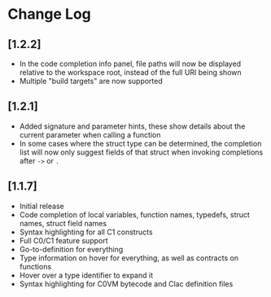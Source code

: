 # Change Log

## [1.2.2]

- In the code completion info panel, file paths will now be displayed relative to the workspace root, instead of the full URI being shown 
- Multiple "build targets" are now supported 

## [1.2.1]

- Added signature and parameter hints, these show details about the current parameter when calling a function
- In some cases where the struct type can be determined, the completion list will now only suggest fields of that struct when invoking completions after `->` or `.`

## [1.1.7]

- Initial release
- Code completion of local variables, function names, typedefs, struct names, struct field names
- Syntax highlighting for all C1 constructs
- Full C0/C1 feature support
- Go-to-definition for everything
- Type information on hover for everything, as well as contracts on functions
- Hover over a type identifier to expand it
- Syntax highlighting for C0VM bytecode and Clac definition files

